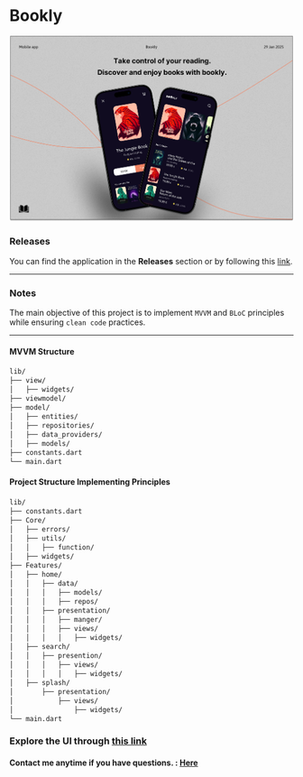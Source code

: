 # Bookly

<img src="assets/preview/preview.png" />

### Releases
You can find the application in the **Releases** section or by following this [link](https://github.com/ahvvad/Bookly/releases/tag/1.0.1).

---

### Notes
The main objective of this project is to implement `MVVM` and `BLoC` principles while ensuring `clean code` practices.

---
#### MVVM Structure
```
lib/
├── view/
│   ├── widgets/
├── viewmodel/
├── model/
│   ├── entities/
│   ├── repositories/
│   ├── data_providers/
│   ├── models/
├── constants.dart
└── main.dart
```
#### Project Structure Implementing Principles
```
lib/
├── constants.dart
├── Core/
│   ├── errors/
│   ├── utils/
│   │   ├── function/
│   ├── widgets/
├── Features/
│   ├── home/
│   │   ├── data/
│   │   │   ├── models/
│   │   │   ├── repos/
│   │   ├── presentation/
│   │   │   ├── manger/
│   │   │   ├── views/
│   │   │   │   ├── widgets/
│   ├── search/
│   │   ├── presention/
│   │   │   ├── views/
│   │   │   │   ├── widgets/
│   ├── splash/
│       ├── presentation/
│           ├── views/
│               ├── widgets/
└── main.dart
```
### Explore the UI through [this link](assets/preview)

#### **Contact me anytime if you have questions.** : [Here](https://linktr.ee/userahmed)
